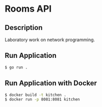 # Rooms API

## Description

Laboratory work on network programming.

## Run Application

```bash
$ go run .
```

## Run Application with Docker

```bash
$ docker build -t kitchen .
$ docker run -p 8081:8081 kitchen
```
